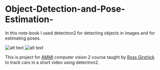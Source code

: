 # Object-Detection-and-Pose-Estimation-
In this note-book I used detectron2 for detecting objects in images and for estimating poses.
 
![alt text](https://github.com/mohammedElfatihSalah/Object-Detection-and-Pose-Estimation-/blob/main/img.jpg?raw=true)
![alt text](https://github.com/mohammedElfatihSalah/Object-Detection-and-Pose-Estimation-/blob/main/img_pose.png?raw=true)

This is project for [AMMI](https://aimsammi.org/) computer vision 2 course taught by [Ross Girshick](https://www.rossgirshick.info/) to track cars in a short video using detectron2.  
